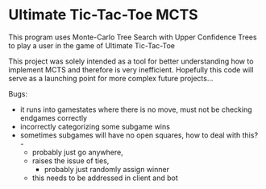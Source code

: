 # Ultimate Tic-Tac-Toe MCTS

This program uses Monte-Carlo Tree Search with Upper Confidence Trees to play a user in the game of Ultimate Tic-Tac-Toe

This project was solely intended as a tool for better understanding how to implement MCTS and therefore is very inefficient. Hopefully this code will serve as a launching point for more complex future projects...

Bugs:
- it runs into gamestates where there is no move, must not be checking endgames correctly
- incorrectly categorizing some subgame wins
- sometimes subgames will have no open squares, how to deal with this? - 
  - probably just go anywhere, 
  - raises the issue of ties, 
    - probably just randomly assign winner
  - this needs to be addressed in client and bot